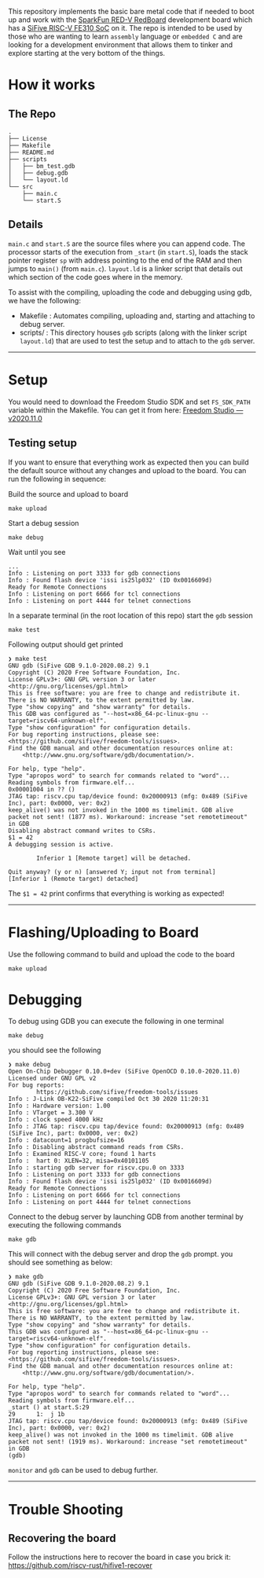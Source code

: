 This repository implements the basic bare metal code that if needed to boot up and work with the [SparkFun RED-V RedBoard](https://www.sparkfun.com/products/15594) development board which has a [SiFive RISC-V FE310 SoC](https://www.sifive.com/chip-designer#fe310) on it. The repo is intended to be used by those who are wanting to learn `assembly` language or `embedded C` and are looking for a development environment that allows them to tinker and explore starting at the very bottom of the things.

# How it works
## The Repo
```shell
.
├── License
├── Makefile
├── README.md
├── scripts
│   ├── bm_test.gdb
│   ├── debug.gdb
│   └── layout.ld
└── src
    ├── main.c
    └── start.S
```
## Details 
`main.c` and `start.S` are the source files where you can append code. The processor starts of the execution from `_start` (in `start.S`), loads the stack pointer register `sp` with address pointing to the end of the RAM and then jumps to `main()` (from `main.c`). `layout.ld` is a linker script that details out which section of the code goes where in the memory.

To assist with the compiling, uploading the code and debugging using gdb, we have the following:
- Makefile : Automates compiling, uploading and, starting and attaching to debug server.
- scripts/ : This directory houses `gdb` scripts (along with the linker script `layout.ld`) that are used to test the setup and to attach to the `gdb` server. 

---
# Setup
You would need to download the Freedom Studio SDK and set `FS_SDK_PATH` variable within the Makefile. You can get it from here: [Freedom Studio — v2020.11.0](https://github.com/sifive/freedom-studio/releases/tag/v2020.11.1)

## Testing setup
If you want to ensure that everything work as expected then you can build the default source without any changes and upload to the board. You can run the following in sequence:

Build the source and upload to board
```shell
make upload
```

Start a debug session
```shell
make debug
```

Wait until you see
```shell
...
Info : Listening on port 3333 for gdb connections
Info : Found flash device 'issi is25lp032' (ID 0x0016609d)
Ready for Remote Connections
Info : Listening on port 6666 for tcl connections
Info : Listening on port 4444 for telnet connections
```

In a separate terminal (in the root location of this repo) start the `gdb` session
```
make test
```
Following output should get printed 
```
❯ make test
GNU gdb (SiFive GDB 9.1.0-2020.08.2) 9.1
Copyright (C) 2020 Free Software Foundation, Inc.
License GPLv3+: GNU GPL version 3 or later <http://gnu.org/licenses/gpl.html>
This is free software: you are free to change and redistribute it.
There is NO WARRANTY, to the extent permitted by law.
Type "show copying" and "show warranty" for details.
This GDB was configured as "--host=x86_64-pc-linux-gnu --target=riscv64-unknown-elf".
Type "show configuration" for configuration details.
For bug reporting instructions, please see:
<https://github.com/sifive/freedom-tools/issues>.
Find the GDB manual and other documentation resources online at:
    <http://www.gnu.org/software/gdb/documentation/>.

For help, type "help".
Type "apropos word" to search for commands related to "word"...
Reading symbols from firmware.elf...
0x00001004 in ?? ()
JTAG tap: riscv.cpu tap/device found: 0x20000913 (mfg: 0x489 (SiFive Inc), part: 0x0000, ver: 0x2)
keep_alive() was not invoked in the 1000 ms timelimit. GDB alive packet not sent! (1877 ms). Workaround: increase "set remotetimeout" in GDB
Disabling abstract command writes to CSRs.
$1 = 42
A debugging session is active.

        Inferior 1 [Remote target] will be detached.

Quit anyway? (y or n) [answered Y; input not from terminal]
[Inferior 1 (Remote target) detached]
```
The `$1 = 42` print confirms that everything is working as expected!

---
# Flashing/Uploading to Board
Use the following command to build and upload the code to the board
```shell
make upload
```

# Debugging
To debug using GDB you can execute the following in one terminal
```shell
make debug
```
you should see the following
```shell
❯ make debug 
Open On-Chip Debugger 0.10.0+dev (SiFive OpenOCD 0.10.0-2020.11.0)
Licensed under GNU GPL v2
For bug reports:
        https://github.com/sifive/freedom-tools/issues
Info : J-Link OB-K22-SiFive compiled Oct 30 2020 11:20:31
Info : Hardware version: 1.00
Info : VTarget = 3.300 V
Info : clock speed 4000 kHz
Info : JTAG tap: riscv.cpu tap/device found: 0x20000913 (mfg: 0x489 (SiFive Inc), part: 0x0000, ver: 0x2)
Info : datacount=1 progbufsize=16
Info : Disabling abstract command reads from CSRs.
Info : Examined RISC-V core; found 1 harts
Info :  hart 0: XLEN=32, misa=0x40101105
Info : starting gdb server for riscv.cpu.0 on 3333
Info : Listening on port 3333 for gdb connections
Info : Found flash device 'issi is25lp032' (ID 0x0016609d)
Ready for Remote Connections
Info : Listening on port 6666 for tcl connections
Info : Listening on port 4444 for telnet connections
```

Connect to the debug server by launching GDB from another terminal by executing the following commands
```shell
make gdb
```
This will connect with the debug server and drop the `gdb` prompt. you should see something as below:
```shell
❯ make gdb
GNU gdb (SiFive GDB 9.1.0-2020.08.2) 9.1
Copyright (C) 2020 Free Software Foundation, Inc.
License GPLv3+: GNU GPL version 3 or later <http://gnu.org/licenses/gpl.html>
This is free software: you are free to change and redistribute it.
There is NO WARRANTY, to the extent permitted by law.
Type "show copying" and "show warranty" for details.
This GDB was configured as "--host=x86_64-pc-linux-gnu --target=riscv64-unknown-elf".
Type "show configuration" for configuration details.
For bug reporting instructions, please see:
<https://github.com/sifive/freedom-tools/issues>.
Find the GDB manual and other documentation resources online at:
    <http://www.gnu.org/software/gdb/documentation/>.

For help, type "help".
Type "apropos word" to search for commands related to "word"...
Reading symbols from firmware.elf...
_start () at start.S:29
29      1:  j 1b
JTAG tap: riscv.cpu tap/device found: 0x20000913 (mfg: 0x489 (SiFive Inc), part: 0x0000, ver: 0x2)
keep_alive() was not invoked in the 1000 ms timelimit. GDB alive packet not sent! (1919 ms). Workaround: increase "set remotetimeout" in GDB
(gdb)
```

`monitor` and `gdb` can be used to debug further.

---
# Trouble Shooting
## Recovering the board
Follow the instructions here to recover the board in case you brick it: https://github.com/riscv-rust/hifive1-recover
